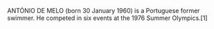 ANTÓNIO DE MELO (born 30 January 1960) is a Portuguese former swimmer. He competed in six events at the 1976 Summer Olympics.[1]
